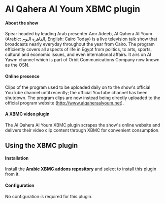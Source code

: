 Al Qahera Al Youm XBMC plugin
=============================

#### About the show ####
Spear headed by leading Arab presenter Amr Adeeb, Al Qahera Al Youm (Arabic: القاهرة اليوم‎, English: Cairo Today) is a live television talk show that broadcasts nearly everyday throughout the year from Cairo. The program efficiently covers all aspects of life in Egypt from politics, to arts, sports, cultural and economic issues, and even international affairs. It airs on Al Yawm channel which is part of Orbit Communications Company now known as the OSN.

#### Online presence ####
Clips of the program used to be uploaded daily on to the show's official YouTube channel until recently; the official YouTube channel has been shutdown. The program clips are now instead being directly uploaded to the official program website (http://www.alqaheraalyoum.net).

#### A XBMC video plugin ####
The Al Qahera Al Youm XBMC plugin scrapes the show's online website and delivers their video clip content through XBMC for convenient consumption.

Using the XBMC plugin
---------------------
#### Installation ####
Install the **[Arabic XBMC addons repository](https://github.com/hadynz/repository.arabic.xbmc-addons#arabic-xbmc-repository)** and select to install this plugin from it.

#### Configuration #####
No configuration is required for this plugin.